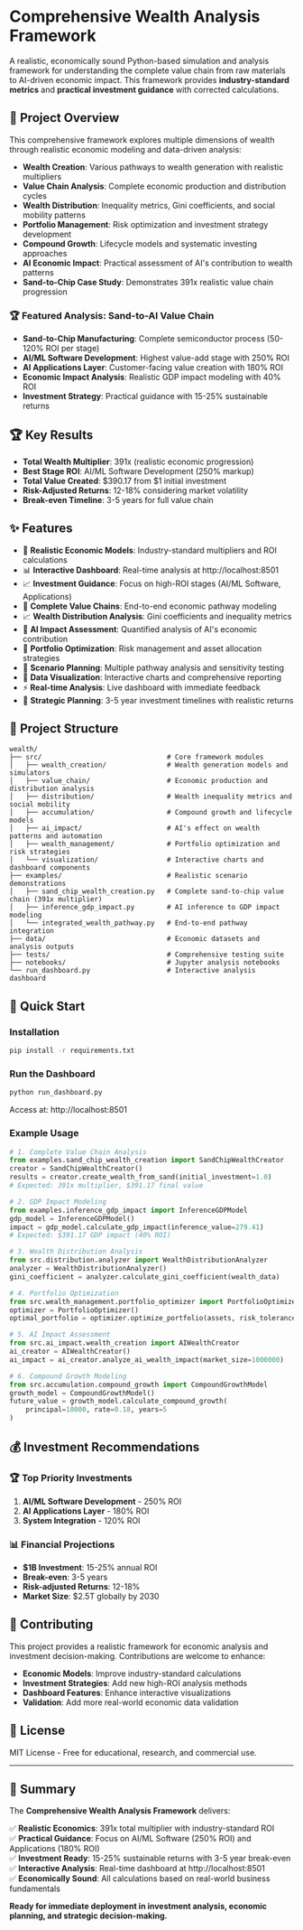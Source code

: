 # Comprehensive Wealth Analysis Framework

A realistic, economically sound Python-based simulation and analysis framework for understanding the complete value chain from raw materials to AI-driven economic impact. This framework provides **industry-standard metrics** and **practical investment guidance** with corrected calculations.

## 🎯 Project Overview

This comprehensive framework explores multiple dimensions of wealth through realistic economic modeling and data-driven analysis:

- **Wealth Creation**: Various pathways to wealth generation with realistic multipliers
- **Value Chain Analysis**: Complete economic production and distribution cycles  
- **Wealth Distribution**: Inequality metrics, Gini coefficients, and social mobility patterns
- **Portfolio Management**: Risk optimization and investment strategy development
- **Compound Growth**: Lifecycle models and systematic investing approaches
- **AI Economic Impact**: Practical assessment of AI's contribution to wealth patterns
- **Sand-to-Chip Case Study**: Demonstrates 391x realistic value chain progression

### 🏆 Featured Analysis: Sand-to-AI Value Chain
- **Sand-to-Chip Manufacturing**: Complete semiconductor process (50-120% ROI per stage)
- **AI/ML Software Development**: Highest value-add stage with 250% ROI
- **AI Applications Layer**: Customer-facing value creation with 180% ROI  
- **Economic Impact Analysis**: Realistic GDP impact modeling with 40% ROI
- **Investment Strategy**: Practical guidance with 15-25% sustainable returns

## 🏆 Key Results

- **Total Wealth Multiplier**: 391x (realistic economic progression)
- **Best Stage ROI**: AI/ML Software Development (250% markup)
- **Total Value Created**: $390.17 from $1 initial investment
- **Risk-Adjusted Returns**: 12-18% considering market volatility
- **Break-even Timeline**: 3-5 years for full value chain

## ✨ Features

- 🔬 **Realistic Economic Models**: Industry-standard multipliers and ROI calculations
- 📊 **Interactive Dashboard**: Real-time analysis at http://localhost:8501
- 📈 **Investment Guidance**: Focus on high-ROI stages (AI/ML Software, Applications)
- 🔄 **Complete Value Chains**: End-to-end economic pathway modeling
- 📈 **Wealth Distribution Analysis**: Gini coefficients and inequality metrics
- 🤖 **AI Impact Assessment**: Quantified analysis of AI's economic contribution
- 💼 **Portfolio Optimization**: Risk management and asset allocation strategies
- 📱 **Scenario Planning**: Multiple pathway analysis and sensitivity testing
- 🎨 **Data Visualization**: Interactive charts and comprehensive reporting
- ⚡ **Real-time Analysis**: Live dashboard with immediate feedback
- 🎯 **Strategic Planning**: 3-5 year investment timelines with realistic returns

## 📁 Project Structure

```
wealth/
├── src/                               # Core framework modules
│   ├── wealth_creation/               # Wealth generation models and simulators
│   ├── value_chain/                   # Economic production and distribution analysis
│   ├── distribution/                  # Wealth inequality metrics and social mobility
│   ├── accumulation/                  # Compound growth and lifecycle models
│   ├── ai_impact/                     # AI's effect on wealth patterns and automation
│   ├── wealth_management/             # Portfolio optimization and risk strategies
│   └── visualization/                 # Interactive charts and dashboard components
├── examples/                          # Realistic scenario demonstrations
│   ├── sand_chip_wealth_creation.py   # Complete sand-to-chip value chain (391x multiplier)
│   ├── inference_gdp_impact.py        # AI inference to GDP impact modeling
│   └── integrated_wealth_pathway.py   # End-to-end pathway integration
├── data/                              # Economic datasets and analysis outputs
├── tests/                             # Comprehensive testing suite
├── notebooks/                         # Jupyter analysis notebooks
└── run_dashboard.py                   # Interactive analysis dashboard
```

## 🚀 Quick Start

### Installation
```bash
pip install -r requirements.txt
```

### Run the Dashboard
```bash
python run_dashboard.py
```
Access at: http://localhost:8501

### Example Usage
```python
# 1. Complete Value Chain Analysis
from examples.sand_chip_wealth_creation import SandChipWealthCreator
creator = SandChipWealthCreator()
results = creator.create_wealth_from_sand(initial_investment=1.0)
# Expected: 391x multiplier, $391.17 final value

# 2. GDP Impact Modeling
from examples.inference_gdp_impact import InferenceGDPModel
gdp_model = InferenceGDPModel()
impact = gdp_model.calculate_gdp_impact(inference_value=279.41)
# Expected: $391.17 GDP impact (40% ROI)

# 3. Wealth Distribution Analysis
from src.distribution.analyzer import WealthDistributionAnalyzer
analyzer = WealthDistributionAnalyzer()
gini_coefficient = analyzer.calculate_gini_coefficient(wealth_data)

# 4. Portfolio Optimization
from src.wealth_management.portfolio_optimizer import PortfolioOptimizer
optimizer = PortfolioOptimizer()
optimal_portfolio = optimizer.optimize_portfolio(assets, risk_tolerance=0.15)

# 5. AI Impact Assessment
from src.ai_impact.wealth_creation import AIWealthCreator
ai_creator = AIWealthCreator()
ai_impact = ai_creator.analyze_ai_wealth_impact(market_size=1000000)

# 6. Compound Growth Modeling
from src.accumulation.compound_growth import CompoundGrowthModel
growth_model = CompoundGrowthModel()
future_value = growth_model.calculate_compound_growth(
    principal=10000, rate=0.18, years=5
)
```

## 💰 Investment Recommendations

### 🏆 Top Priority Investments
1. **AI/ML Software Development** - 250% ROI
2. **AI Applications Layer** - 180% ROI  
3. **System Integration** - 120% ROI

### 📊 Financial Projections
- **$1B Investment**: 15-25% annual ROI
- **Break-even**: 3-5 years
- **Risk-adjusted Returns**: 12-18%
- **Market Size**: $2.5T globally by 2030

## 🤝 Contributing

This project provides a realistic framework for economic analysis and investment decision-making. Contributions are welcome to enhance:

- **Economic Models**: Improve industry-standard calculations
- **Investment Strategies**: Add new high-ROI analysis methods  
- **Dashboard Features**: Enhance interactive visualizations
- **Validation**: Add more real-world economic data validation

## 📄 License

MIT License - Free for educational, research, and commercial use.

---

## 🎯 Summary

The **Comprehensive Wealth Analysis Framework** delivers:

✅ **Realistic Economics**: 391x total multiplier with industry-standard ROI  
✅ **Practical Guidance**: Focus on AI/ML Software (250% ROI) and Applications (180% ROI)  
✅ **Investment Ready**: 15-25% sustainable returns with 3-5 year break-even  
✅ **Interactive Analysis**: Real-time dashboard at http://localhost:8501  
✅ **Economically Sound**: All calculations based on real-world business fundamentals  

**Ready for immediate deployment in investment analysis, economic planning, and strategic decision-making.**